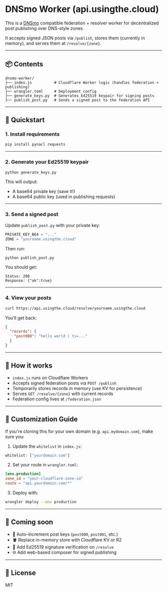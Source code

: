 # DNSmo Worker (api.usingthe.cloud)

This is a [DNSmo](https://github.com/dnsmo) compatible federation + resolver worker for decentralized post publishing over DNS-style zones.

It accepts signed JSON posts via `/publish`, stores them (currently in memory), and serves them at `/resolve/{zone}`.

---

## 📦 Contents

```
dnsmo-worker/
├── index.js          # Cloudflare Worker logic (handles federation + publishing)
├── wrangler.toml     # Deployment config
├── generate_keys.py  # Generates Ed25519 keypair for signing posts
├── publish_post.py   # Sends a signed post to the federation API
```

---

## 🚀 Quickstart

### 1. Install requirements

```bash
pip install pynacl requests
```

---

### 2. Generate your Ed25519 keypair

```bash
python generate_keys.py
```

This will output:

- A base64 private key (save it!)
- A base64 public key (used in publishing requests)

---

### 3. Send a signed post

Update `publish_post.py` with your private key:

```python
PRIVATE_KEY_B64 = "..."
ZONE = "yourname.usingthe.cloud"
```

Then run:

```bash
python publish_post.py
```

You should get:

```
Status: 200
Response: {"ok":true}
```

---

### 4. View your posts

```bash
curl https://api.usingthe.cloud/resolve/yourname.usingthe.cloud
```

You’ll get back:

```json
{
  "records": {
    "post000": "hello world | ts=..."
  }
}
```

---

## 🧠 How it works

- `index.js` runs on Cloudflare Workers
- Accepts signed federation posts via `POST /publish`
- Temporarily stores records in memory (use KV for persistence)
- Serves `GET /resolve/{zone}` with current records
- Federation config lives at `/federation.json`

---

## 🔧 Customization Guide

If you're cloning this for your own domain (e.g. `api.mydomain.com`), make sure you:

1. Update the `whitelist` in `index.js`:

```js
whitelist: ["yourdomain.com"]
```

2. Set your route in `wrangler.toml`:

```toml
[env.production]
zone_id = "your-cloudflare-zone-id"
route = "api.yourdomain.com/*"
```

3. Deploy with:

```bash
wrangler deploy --env production
```

---

## 🧱 Coming soon

- 🔁 Auto-increment post keys (`post000`, `post001`, etc.)
- 🪣 Replace in-memory store with Cloudflare KV or R2
- 🔏 Add Ed25519 signature verification on `/resolve`
- 🌐 Add web-based composer for signed publishing

---

## 📄 License

MIT
